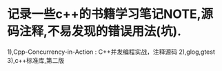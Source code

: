 # 记录一些c++的书籍学习笔记NOTE,源码注释,不易发现的错误用法(坑).
1),Cpp-Concurrency-in-Action : C++并发编程实战，注释源码
2),glog,gtest
3),c++标准库,第二版
 